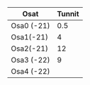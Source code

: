 Osat | Tunnit |
 --- | --- |
Osa0 (-21)| 0.5 |
Osa1(-21) | 4 |
Osa2(-21) | 12 |
Osa3 (-22)| 9 |
Osa4 (-22)|  |
